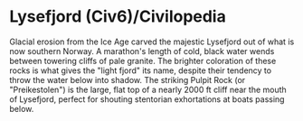 # Lysefjord (Civ6)/Civilopedia

Glacial erosion from the Ice Age carved the majestic Lysefjord out of what is now southern Norway. A marathon's length of cold, black water wends between towering cliffs of pale granite. The brighter coloration of these rocks is what gives the "light fjord" its name, despite their tendency to throw the water below into shadow. The striking Pulpit Rock (or "Preikestolen") is the large, flat top of a nearly 2000 ft cliff near the mouth of Lysefjord, perfect for shouting stentorian exhortations at boats passing below.